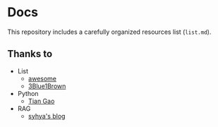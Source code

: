 # Docs

This repository includes a carefully organized resources list (`list.md`).

## Thanks to

- List
  - [awesome](https://github.com/sindresorhus/awesome)
  - [3Blue1Brown](https://www.3blue1brown.com/)
- Python
  - [Tian Gao](https://github.com/gaogaotiantian)
- RAG
  - [syhya's blog](https://syhya.github.io/zh/)
